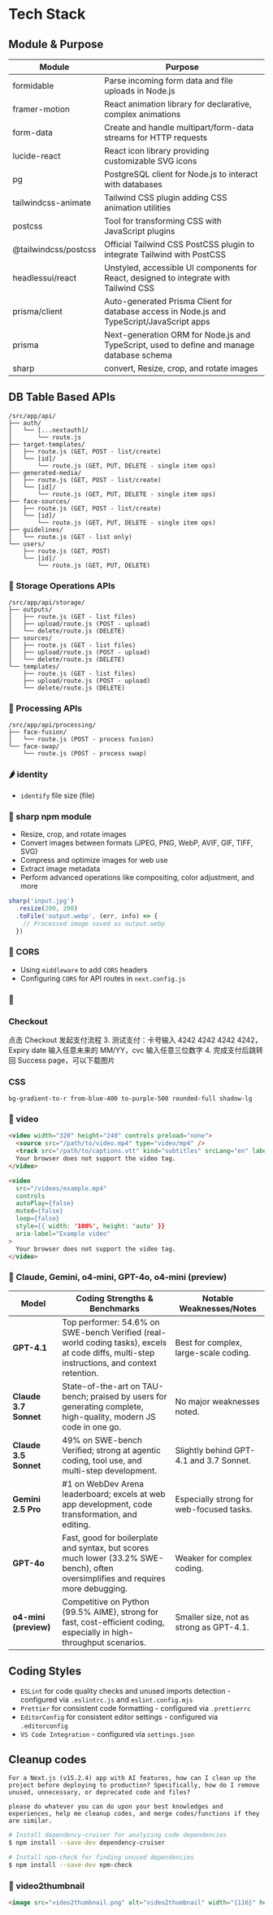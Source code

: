 # Tech Stack

## Module & Purpose

| Module               | Purpose                                                                                    |
| -------------------- | ------------------------------------------------------------------------------------------ |
| formidable           | Parse incoming form data and file uploads in Node.js                                       |
| framer-motion        | React animation library for declarative, complex animations                                |
| form-data            | Create and handle multipart/form-data streams for HTTP requests                            |
| lucide-react         | React icon library providing customizable SVG icons                                        |
| pg                   | PostgreSQL client for Node.js to interact with databases                                   |
| tailwindcss-animate  | Tailwind CSS plugin adding CSS animation utilities                                         |
| postcss              | Tool for transforming CSS with JavaScript plugins                                          |
| @tailwindcss/postcss | Official Tailwind CSS PostCSS plugin to integrate Tailwind with PostCSS                    |
| headlessui/react     | Unstyled, accessible UI components for React, designed to integrate with Tailwind CSS      |
| prisma/client        | Auto-generated Prisma Client for database access in Node.js and TypeScript/JavaScript apps |
| prisma               | Next-generation ORM for Node.js and TypeScript, used to define and manage database schema  |
| sharp                | convert, Resize, crop, and rotate images                                                   |

## DB Table Based APIs

```tree
/src/app/api/
├── auth/
│   └── [...nextauth]/
│       └── route.js
├── target-templates/
│   ├── route.js (GET, POST - list/create)
│   └── [id]/
│       └── route.js (GET, PUT, DELETE - single item ops)
├── generated-media/
│   ├── route.js (GET, POST - list/create)
│   └── [id]/
│       └── route.js (GET, PUT, DELETE - single item ops)
├── face-sources/
│   ├── route.js (GET, POST - list/create)
│   └── [id]/
│       └── route.js (GET, PUT, DELETE - single item ops)
├── guidelines/
│   └── route.js (GET - list only)
└── users/
    ├── route.js (GET, POST)
    └── [id]/
        └── route.js (GET, PUT, DELETE)
```

### 🥬 Storage Operations APIs

```tree
/src/app/api/storage/
├── outputs/
│   ├── route.js (GET - list files)
│   ├── upload/route.js (POST - upload)
│   └── delete/route.js (DELETE)
├── sources/
│   ├── route.js (GET - list files)
│   ├── upload/route.js (POST - upload)
│   └── delete/route.js (DELETE)
└── templates/
    ├── route.js (GET - list files)
    ├── upload/route.js (POST - upload)
    └── delete/route.js (DELETE)
```

### 🥒 Processing APIs

```tree
/src/app/api/processing/
├── face-fusion/
│   └── route.js (POST - process fusion)
└── face-swap/
    └── route.js (POST - process swap)
```

### 🌶 identity

- `identify` file size (file)

### 🌽 sharp npm module

- Resize, crop, and rotate images
- Convert images between formats (JPEG, PNG, WebP, AVIF, GIF, TIFF, SVG)
- Compress and optimize images for web use
- Extract image metadata
- Perform advanced operations like compositing, color adjustment, and more

```jsx
sharp('input.jpg')
  .resize(200, 200)
  .toFile('output.webp', (err, info) => {
    // Processed image saved as output.webp
  })
```

### 🌽 CORS

- Using `middleware` to add `CORS` headers
- Configuring `CORS` for API routes in `next.config.js`


### 🌽

### Checkout

点击 Checkout 发起支付流程 3. 测试支付：卡号输入 4242 4242 4242 4242，Expiry date 输入任意未来的 MM/YY，cvc 输入任意三位数字 4. 完成支付后跳转回 Success page，可以下载图片

### CSS

`bg-gradient-to-r from-blue-400 to-purple-500 rounded-full shadow-lg`

### 🌽 video

```html
<video width="320" height="240" controls preload="none">
  <source src="/path/to/video.mp4" type="video/mp4" />
  <track src="/path/to/captions.vtt" kind="subtitles" srcLang="en" label="English" />
  Your browser does not support the video tag.
</video>
```

```html
<video
  src="/videos/example.mp4"
  controls
  autoPlay={false}
  muted={false}
  loop={false}
  style={{ width: '100%', height: 'auto' }}
  aria-label="Example video"
>
  Your browser does not support the video tag.
</video>
```

### 🥕 Claude, Gemini, o4-mini, GPT-4o, o4-mini (preview)

| Model                 | Coding Strengths & Benchmarks                                                                                                               | Notable Weaknesses/Notes                 |
| --------------------- | ------------------------------------------------------------------------------------------------------------------------------------------- | ---------------------------------------- |
| **GPT-4.1**           | Top performer: 54.6% on SWE-bench Verified (real-world coding tasks), excels at code diffs, multi-step instructions, and context retention. | Best for complex, large-scale coding.    |
| **Claude 3.7 Sonnet** | State-of-the-art on TAU-bench; praised by users for generating complete, high-quality, modern JS code in one go.                            | No major weaknesses noted.               |
| **Claude 3.5 Sonnet** | 49% on SWE-bench Verified; strong at agentic coding, tool use, and multi-step development.                                                  | Slightly behind GPT-4.1 and 3.7 Sonnet.  |
| **Gemini 2.5 Pro**    | #1 on WebDev Arena leaderboard; excels at web app development, code transformation, and editing.                                            | Especially strong for web-focused tasks. |
| **GPT-4o**            | Fast, good for boilerplate and syntax, but scores much lower (33.2% SWE-bench), often oversimplifies and requires more debugging.           | Weaker for complex coding.               |
| **o4-mini (preview)** | Competitive on Python (99.5% AIME), strong for fast, cost-efficient coding, especially in high-throughput scenarios.                        | Smaller size, not as strong as GPT-4.1.  |

## Coding Styles

- `ESLint` for code quality checks and unused imports detection - configured via `.eslintrc.js` and `eslint.config.mjs`
- `Prettier` for consistent code formatting - configured via `.prettierrc`
- `EditorConfig` for consistent editor settings - configured via `.editorconfig`
- `VS Code Integration` - configured via `settings.json`

## Cleanup codes

```text
For a Next.js (v15.2.4) app with AI features, how can I clean up the project before deploying to production? Specifically, how do I remove unused, unnecessary, or deprecated code and files?

please do whatever you can do upon your best knowledges and experiences, help me cleanup codes, and merge codes/functions if they are similar.
```

```bash
# Install dependency-cruiser for analyzing code dependencies
$ npm install --save-dev dependency-cruiser

# Install npm-check for finding unused dependencies
$ npm install --save-dev npm-check
```

### 🥒 video2thumbnail

```html
<image src="video2thumbnail.png" alt="video2thumbnail" width="{116}" height="{176}" />
```
